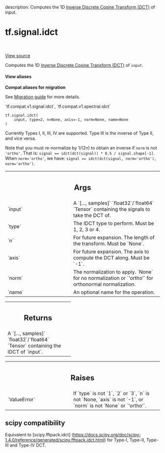 description: Computes the 1D [Inverse Discrete Cosine Transform (DCT)][idct] of input.

<div itemscope itemtype="http://developers.google.com/ReferenceObject">
<meta itemprop="name" content="tf.signal.idct" />
<meta itemprop="path" content="Stable" />
</div>

# tf.signal.idct

<!-- Insert buttons and diff -->

<table class="tfo-notebook-buttons tfo-api nocontent" align="left">

</table>

<a target="_blank" href="/code/stable/tensorflow/python/ops/signal/dct_ops.py">View source</a>



Computes the 1D [Inverse Discrete Cosine Transform (DCT)][idct] of `input`.

<section class="expandable">
  <h4 class="showalways">View aliases</h4>
  <p>
<b>Compat aliases for migration</b>
<p>See
<a href="https://www.tensorflow.org/guide/migrate">Migration guide</a> for
more details.</p>
<p>`tf.compat.v1.signal.idct`, `tf.compat.v1.spectral.idct`</p>
</p>
</section>

<pre class="devsite-click-to-copy prettyprint lang-py tfo-signature-link">
<code>tf.signal.idct(
    input, type=2, n=None, axis=-1, norm=None, name=None
)
</code></pre>



<!-- Placeholder for "Used in" -->

Currently Types I, II, III, IV are supported. Type III is the inverse of
Type II, and vice versa.

Note that you must re-normalize by 1/(2n) to obtain an inverse if `norm` is
not `'ortho'`. That is:
`signal == idct(dct(signal)) * 0.5 / signal.shape[-1]`.
When `norm='ortho'`, we have:
`signal == idct(dct(signal, norm='ortho'), norm='ortho')`.



<!-- Tabular view -->
 <table class="responsive fixed orange">
<colgroup><col width="214px"><col></colgroup>
<tr><th colspan="2"><h2 class="add-link">Args</h2></th></tr>

<tr>
<td>
`input`
</td>
<td>
A `[..., samples]` `float32`/`float64` `Tensor` containing the
signals to take the DCT of.
</td>
</tr><tr>
<td>
`type`
</td>
<td>
The IDCT type to perform. Must be 1, 2, 3 or 4.
</td>
</tr><tr>
<td>
`n`
</td>
<td>
For future expansion. The length of the transform. Must be `None`.
</td>
</tr><tr>
<td>
`axis`
</td>
<td>
For future expansion. The axis to compute the DCT along. Must be `-1`.
</td>
</tr><tr>
<td>
`norm`
</td>
<td>
The normalization to apply. `None` for no normalization or `'ortho'`
for orthonormal normalization.
</td>
</tr><tr>
<td>
`name`
</td>
<td>
An optional name for the operation.
</td>
</tr>
</table>



<!-- Tabular view -->
 <table class="responsive fixed orange">
<colgroup><col width="214px"><col></colgroup>
<tr><th colspan="2"><h2 class="add-link">Returns</h2></th></tr>
<tr class="alt">
<td colspan="2">
A `[..., samples]` `float32`/`float64` `Tensor` containing the IDCT of
`input`.
</td>
</tr>

</table>



<!-- Tabular view -->
 <table class="responsive fixed orange">
<colgroup><col width="214px"><col></colgroup>
<tr><th colspan="2"><h2 class="add-link">Raises</h2></th></tr>

<tr>
<td>
`ValueError`
</td>
<td>
If `type` is not `1`, `2` or `3`, `n` is not `None, `axis` is
not `-1`, or `norm` is not `None` or `'ortho'`.
</td>
</tr>
</table>


[idct]:
https://en.wikipedia.org/wiki/Discrete_cosine_transform#Inverse_transforms

 <section><devsite-expandable expanded>
 <h2 class="showalways">scipy compatibility</h2>

Equivalent to [scipy.fftpack.idct]
 (https://docs.scipy.org/doc/scipy-1.4.0/reference/generated/scipy.fftpack.idct.html)
 for Type-I, Type-II, Type-III and Type-IV DCT.


 </devsite-expandable></section>

